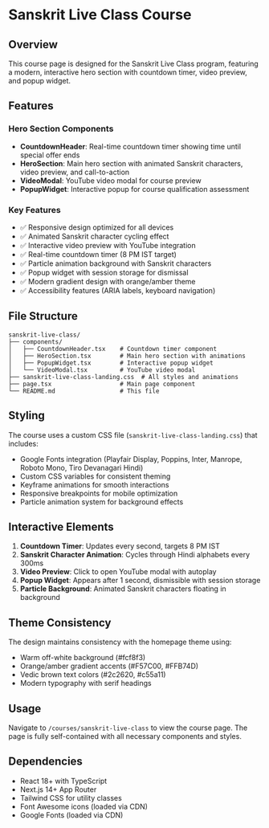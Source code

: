 # Sanskrit Live Class Course

## Overview
This course page is designed for the Sanskrit Live Class program, featuring a modern, interactive hero section with countdown timer, video preview, and popup widget.

## Features

### Hero Section Components
- **CountdownHeader**: Real-time countdown timer showing time until special offer ends
- **HeroSection**: Main hero section with animated Sanskrit characters, video preview, and call-to-action
- **VideoModal**: YouTube video modal for course preview
- **PopupWidget**: Interactive popup for course qualification assessment

### Key Features
- ✅ Responsive design optimized for all devices
- ✅ Animated Sanskrit character cycling effect
- ✅ Interactive video preview with YouTube integration
- ✅ Real-time countdown timer (8 PM IST target)
- ✅ Particle animation background with Sanskrit characters
- ✅ Popup widget with session storage for dismissal
- ✅ Modern gradient design with orange/amber theme
- ✅ Accessibility features (ARIA labels, keyboard navigation)

## File Structure
```
sanskrit-live-class/
├── components/
│   ├── CountdownHeader.tsx    # Countdown timer component
│   ├── HeroSection.tsx        # Main hero section with animations
│   ├── PopupWidget.tsx        # Interactive popup widget
│   └── VideoModal.tsx         # YouTube video modal
├── sanskrit-live-class-landing.css  # All styles and animations
├── page.tsx                   # Main page component
└── README.md                  # This file
```

## Styling
The course uses a custom CSS file (`sanskrit-live-class-landing.css`) that includes:
- Google Fonts integration (Playfair Display, Poppins, Inter, Manrope, Roboto Mono, Tiro Devanagari Hindi)
- Custom CSS variables for consistent theming
- Keyframe animations for smooth interactions
- Responsive breakpoints for mobile optimization
- Particle animation system for background effects

## Interactive Elements
1. **Countdown Timer**: Updates every second, targets 8 PM IST
2. **Sanskrit Character Animation**: Cycles through Hindi alphabets every 300ms
3. **Video Preview**: Click to open YouTube modal with autoplay
4. **Popup Widget**: Appears after 1 second, dismissible with session storage
5. **Particle Background**: Animated Sanskrit characters floating in background

## Theme Consistency
The design maintains consistency with the homepage theme using:
- Warm off-white background (#fcf8f3)
- Orange/amber gradient accents (#F57C00, #FFB74D)
- Vedic brown text colors (#2c2620, #c55a11)
- Modern typography with serif headings

## Usage
Navigate to `/courses/sanskrit-live-class` to view the course page. The page is fully self-contained with all necessary components and styles.

## Dependencies
- React 18+ with TypeScript
- Next.js 14+ App Router
- Tailwind CSS for utility classes
- Font Awesome icons (loaded via CDN)
- Google Fonts (loaded via CDN)
